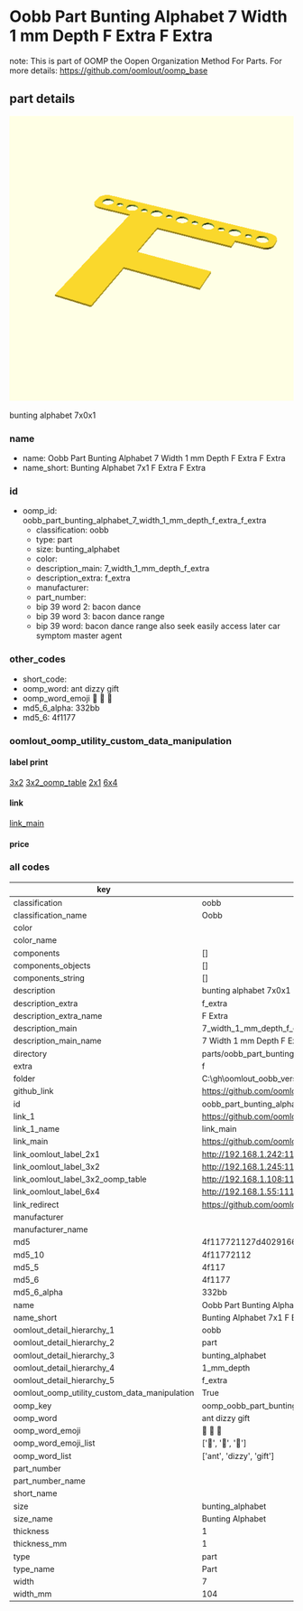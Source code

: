 # Oobb Part Bunting Alphabet 7 Width 1 mm Depth F Extra F Extra  

note: This is part of OOMP the Oopen Organization Method For Parts. For more details: https://github.com/oomlout/oomp_base

##  part details
  

[![](3dpr.png)](3dpr.png)

bunting alphabet 7x0x1



### name
* name: Oobb Part Bunting Alphabet 7 Width 1 mm Depth F Extra F Extra
* name_short: Bunting Alphabet 7x1 F Extra F Extra
### id
* oomp_id: oobb_part_bunting_alphabet_7_width_1_mm_depth_f_extra_f_extra
  * classification: oobb
  * type: part
  * size: bunting_alphabet
  * color: 
  * description_main: 7_width_1_mm_depth_f_extra
  * description_extra: f_extra
  * manufacturer: 
  * part_number: 
  * bip 39 word 2: bacon dance
  * bip 39 word 3: bacon dance range
  * bip 39 word: bacon dance range also seek easily access later car symptom master agent

### other_codes
* short_code: 
* oomp_word: ant dizzy gift
* oomp_word_emoji :ant: :dizzy: :gift:
* md5_6_alpha: 332bb
* md5_6: 4f1177






### oomlout_oomp_utility_custom_data_manipulation
#### label print
[3x2](http://192.168.1.245:1112/?label=oomp%20332bb)
[3x2_oomp_table](http://192.168.1.108:1112/?label=oomp%20332bb)
[2x1](http://192.168.1.242:1112/?label=oomp%20332bb)
[6x4](http://192.168.1.55:1112/?label=oomp%20332bb)    

#### link

[link_main](https://github.com/oomlout/oomlout_oobb_version_4_generated_parts/tree/main/navigation_oomp/oobb/part/bunting_alphabet/7_width_1_mm_depth_f_extra/f_extra/part)                              

#### price







### all codes 
| key | value |  
| --- | --- |  
| classification | oobb |  
| classification_name | Oobb |  
| color |  |  
| color_name |  |  
| components | [] |  
| components_objects | [] |  
| components_string | [] |  
| description | bunting alphabet 7x0x1 |  
| description_extra | f_extra |  
| description_extra_name | F Extra |  
| description_main | 7_width_1_mm_depth_f_extra |  
| description_main_name | 7 Width 1 mm Depth F Extra |  
| directory | parts/oobb_part_bunting_alphabet_7_width_1_mm_depth_f_extra_f_extra |  
| extra | f |  
| folder | C:\gh\oomlout_oobb_version_4_generated_parts\parts\oobb_part_bunting_alphabet_7_width_1_mm_depth_f_extra_f_extra |  
| github_link | https://github.com/oomlout/oomlout_oomp_part_src/tree/main/parts/oobb_part_bunting_alphabet_7_width_1_mm_depth_f_extra_f_extra |  
| id | oobb_part_bunting_alphabet_7_width_1_mm_depth_f_extra_f_extra |  
| link_1 | https://github.com/oomlout/oomlout_oobb_version_4_generated_parts/tree/main/navigation_oomp/oobb/part/bunting_alphabet/7_width_1_mm_depth_f_extra/f_extra/part |  
| link_1_name | link_main |  
| link_main | https://github.com/oomlout/oomlout_oobb_version_4_generated_parts/tree/main/navigation_oomp/oobb/part/bunting_alphabet/7_width_1_mm_depth_f_extra/f_extra/part |  
| link_oomlout_label_2x1 | http://192.168.1.242:1112/?label=oomp%20332bb |  
| link_oomlout_label_3x2 | http://192.168.1.245:1112/?label=oomp%20332bb |  
| link_oomlout_label_3x2_oomp_table | http://192.168.1.108:1112/?label=oomp%20332bb |  
| link_oomlout_label_6x4 | http://192.168.1.55:1112/?label=oomp%20332bb |  
| link_redirect | https://github.com/oomlout/oomlout_oobb_version_4_generated_parts/tree/main/parts/oobb_bunting_alphabet_07_01_ex_f |  
| manufacturer |  |  
| manufacturer_name |  |  
| md5 | 4f117721127d402916618075638dd08a |  
| md5_10 | 4f11772112 |  
| md5_5 | 4f117 |  
| md5_6 | 4f1177 |  
| md5_6_alpha | 332bb |  
| name | Oobb Part Bunting Alphabet 7 Width 1 mm Depth F Extra F Extra |  
| name_short | Bunting Alphabet 7x1 F Extra F Extra |  
| oomlout_detail_hierarchy_1 | oobb |  
| oomlout_detail_hierarchy_2 | part |  
| oomlout_detail_hierarchy_3 | bunting_alphabet |  
| oomlout_detail_hierarchy_4 | 1_mm_depth |  
| oomlout_detail_hierarchy_5 | f_extra |  
| oomlout_oomp_utility_custom_data_manipulation | True |  
| oomp_key | oomp_oobb_part_bunting_alphabet_7_width_1_mm_depth_f_extra_f_extra |  
| oomp_word | ant dizzy gift |  
| oomp_word_emoji | :ant: :dizzy: :gift: |  
| oomp_word_emoji_list | [':ant:', ':dizzy:', ':gift:'] |  
| oomp_word_list | ['ant', 'dizzy', 'gift'] |  
| part_number |  |  
| part_number_name |  |  
| short_name |  |  
| size | bunting_alphabet |  
| size_name | Bunting Alphabet |  
| thickness | 1 |  
| thickness_mm | 1 |  
| type | part |  
| type_name | Part |  
| width | 7 |  
| width_mm | 104 |  
